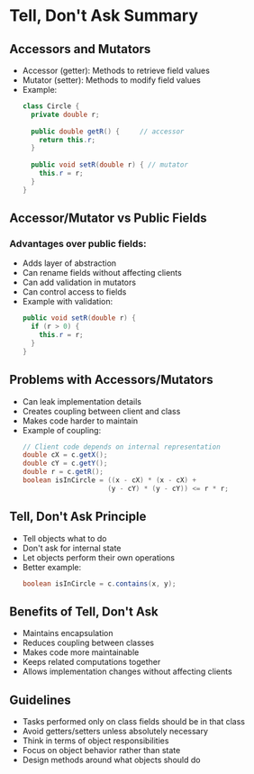 # Tell, Don't Ask Summary

## Accessors and Mutators
- Accessor (getter): Methods to retrieve field values
- Mutator (setter): Methods to modify field values
- Example:
  ```java
  class Circle {
    private double r;
    
    public double getR() {     // accessor
      return this.r;
    }
    
    public void setR(double r) { // mutator
      this.r = r;
    }
  }
  ```

## Accessor/Mutator vs Public Fields
### Advantages over public fields:
- Adds layer of abstraction
- Can rename fields without affecting clients
- Can add validation in mutators
- Can control access to fields
- Example with validation:
  ```java
  public void setR(double r) {
    if (r > 0) {
      this.r = r;
    }
  }
  ```

## Problems with Accessors/Mutators
- Can leak implementation details
- Creates coupling between client and class
- Makes code harder to maintain
- Example of coupling:
  ```java
  // Client code depends on internal representation
  double cX = c.getX();
  double cY = c.getY();
  double r = c.getR();
  boolean isInCircle = ((x - cX) * (x - cX) + 
                       (y - cY) * (y - cY)) <= r * r;
  ```

## Tell, Don't Ask Principle
- Tell objects what to do
- Don't ask for internal state
- Let objects perform their own operations
- Better example:
  ```java
  boolean isInCircle = c.contains(x, y);
  ```

## Benefits of Tell, Don't Ask
- Maintains encapsulation
- Reduces coupling between classes
- Makes code more maintainable
- Keeps related computations together
- Allows implementation changes without affecting clients

## Guidelines
- Tasks performed only on class fields should be in that class
- Avoid getters/setters unless absolutely necessary
- Think in terms of object responsibilities
- Focus on object behavior rather than state
- Design methods around what objects should do

